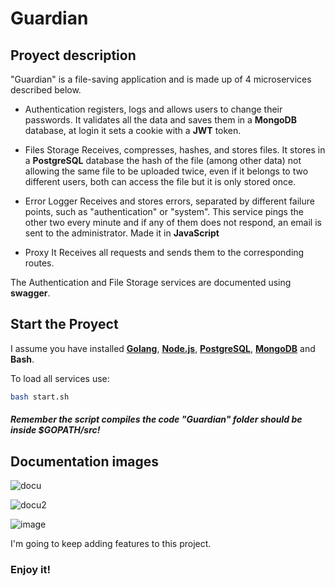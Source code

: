 # Guardian

## Proyect description

"Guardian" is a file-saving application and is made up of 4 microservices described below.

- Authentication registers, logs and allows users to change their passwords. It validates all the data and saves them in a __MongoDB__ database, at login it sets a cookie with a __JWT__ token.

- Files Storage Receives, compresses, hashes, and stores files. It stores in a __PostgreSQL__ database the hash of the file (among other data) not allowing the same file to be uploaded twice, even if it belongs to two different users, both can access the file but it is only stored once.

- Error Logger Receives and stores errors, separated by different failure points, such as "authentication" or "system". This service pings the other two every minute and if any of them does not respond, an email is sent to the administrator. Made it in __JavaScript__

- Proxy It Receives all requests and sends them to the corresponding routes.

The Authentication and File Storage services are documented using __swagger__.

## Start the Proyect

I assume you have installed [__Golang__](https://go.dev/dl/), [__Node.js__](https://nodejs.org/en/), [__PostgreSQL__](https://www.postgresql.org/download/), [__MongoDB__](https://www.mongodb.com/docs/manual/?_ga=2.168585697.1162239620.1651099704-1672672351.1650840520) and __Bash__. 

To load all services use:
```bash
bash start.sh
```

##### Remember the script compiles the code "Guardian" folder should be inside $GOPATH/src!


## Documentation images

![docu](https://user-images.githubusercontent.com/104360084/165974329-2092ad39-222d-4556-8004-3d1f5e82b173.png)

![docu2](https://user-images.githubusercontent.com/104360084/165974372-5abfc5f1-d439-4e3e-b12c-aef5a4117352.png)

![image](https://user-images.githubusercontent.com/104360084/166463810-291e63bc-8d9e-4e7b-a4f4-c41b2fea11bd.png)


I'm going to keep adding features to this project.

### Enjoy it!

